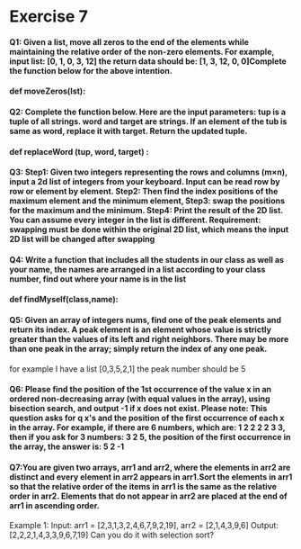 # Exercise 7

#### Q1: Given a list, move all zeros to the end of the elements while maintaining the relative order of the non-zero elements. For example, input list: [0, 1, 0, 3, 12] the return data should be: [1, 3, 12, 0, 0]Complete the function below for the above intention.

#### def moveZeros(lst):



#### Q2: Complete the function below. Here are the input parameters: tup is a tuple of all strings. word and target are strings. If an element of the tub is same as word, replace it with target. Return the updated tuple. 

#### def replaceWord (tup, word, target) : 





#### Q3: Step1: Given two integers representing the rows and columns (m×n), input a 2d list of integers from your keyboard. Input can be read row by row or element by element. Step2: Then find the index positions of the maximum element and the minimum element, Step3: swap the positions for the maximum and the minimum. Step4: Print the result of the 2D list. You can assume every integer in the list is different. Requirement: swapping must be done within the original 2D list, which means the input 2D list will be changed after swapping



#### Q4: Write a function that includes all the students in our class as well as your name, the names are arranged in a list according to your class number, find out where your name is in the list

#### def findMyself(class,name):



#### Q5: Given an array of integers nums, find one of the peak elements and return its index. A peak element is an element whose value is strictly greater than the values of its left and right neighbors. There may be more than one peak in the array; simply return the index of any one peak.
for example I have a list [0,3,5,2,1] the peak number should be 5

#### Q6: Please find the position of the 1st occurrence of the value x in an ordered non-decreasing array (with equal values in the array), using bisection search, and output -1 if x does not exist. Please note: This question asks for q x's and the position of the first occurrence of each x in the array. For example, if there are 6 numbers, which are: 1 2 2 2 2 3 3, then if you ask for 3 numbers: 3 2 5, the position of the first occurrence in the array, the answer is: 5 2 -1

#### Q7:You are given two arrays, arr1 and arr2, where the elements in arr2 are distinct and every element in arr2 appears in arr1.Sort the elements in arr1 so that the relative order of the items in arr1 is the same as the relative order in arr2. Elements that do not appear in arr2 are placed at the end of arr1 in ascending order.
Example 1:
Input: arr1 = [2,3,1,3,2,4,6,7,9,2,19], arr2 = [2,1,4,3,9,6] Output: [2,2,2,1,4,3,3,9,6,7,19] Can you do it with selection sort?
